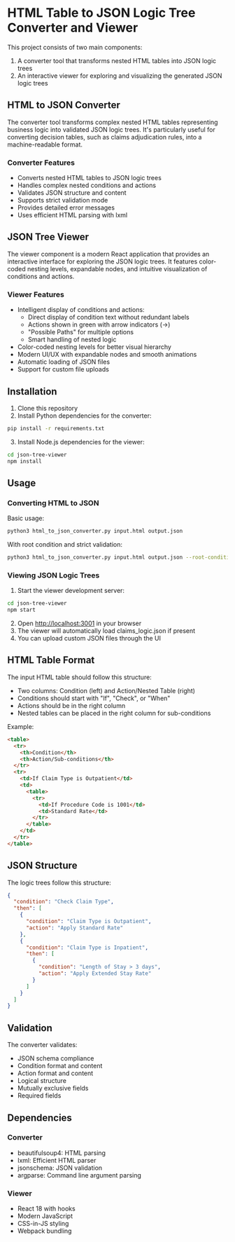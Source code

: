 # HTML Table to JSON Logic Tree Converter and Viewer

This project consists of two main components:
1. A converter tool that transforms nested HTML tables into JSON logic trees
2. An interactive viewer for exploring and visualizing the generated JSON logic trees

## HTML to JSON Converter

The converter tool transforms complex nested HTML tables representing business logic into validated JSON logic trees. It's particularly useful for converting decision tables, such as claims adjudication rules, into a machine-readable format.

### Converter Features

- Converts nested HTML tables to JSON logic trees
- Handles complex nested conditions and actions
- Validates JSON structure and content
- Supports strict validation mode
- Provides detailed error messages
- Uses efficient HTML parsing with lxml

## JSON Tree Viewer

The viewer component is a modern React application that provides an interactive interface for exploring the JSON logic trees. It features color-coded nesting levels, expandable nodes, and intuitive visualization of conditions and actions.

### Viewer Features

- Intelligent display of conditions and actions:
  - Direct display of condition text without redundant labels
  - Actions shown in green with arrow indicators (→)
  - "Possible Paths" for multiple options
  - Smart handling of nested logic
- Color-coded nesting levels for better visual hierarchy
- Modern UI/UX with expandable nodes and smooth animations
- Automatic loading of JSON files
- Support for custom file uploads

## Installation

1. Clone this repository
2. Install Python dependencies for the converter:
```bash
pip install -r requirements.txt
```
3. Install Node.js dependencies for the viewer:
```bash
cd json-tree-viewer
npm install
```

## Usage

### Converting HTML to JSON

Basic usage:
```bash
python3 html_to_json_converter.py input.html output.json
```

With root condition and strict validation:
```bash
python3 html_to_json_converter.py input.html output.json --root-condition "Check Claim Type" --strict
```

### Viewing JSON Logic Trees

1. Start the viewer development server:
```bash
cd json-tree-viewer
npm start
```
2. Open [http://localhost:3001](http://localhost:3001) in your browser
3. The viewer will automatically load claims_logic.json if present
4. You can upload custom JSON files through the UI

## HTML Table Format

The input HTML table should follow this structure:
- Two columns: Condition (left) and Action/Nested Table (right)
- Conditions should start with "If", "Check", or "When"
- Actions should be in the right column
- Nested tables can be placed in the right column for sub-conditions

Example:
```html
<table>
  <tr>
    <th>Condition</th>
    <th>Action/Sub-conditions</th>
  </tr>
  <tr>
    <td>If Claim Type is Outpatient</td>
    <td>
      <table>
        <tr>
          <td>If Procedure Code is 1001</td>
          <td>Standard Rate</td>
        </tr>
      </table>
    </td>
  </tr>
</table>
```

## JSON Structure

The logic trees follow this structure:
```json
{
  "condition": "Check Claim Type",
  "then": [
    {
      "condition": "Claim Type is Outpatient",
      "action": "Apply Standard Rate"
    },
    {
      "condition": "Claim Type is Inpatient",
      "then": [
        {
          "condition": "Length of Stay > 3 days",
          "action": "Apply Extended Stay Rate"
        }
      ]
    }
  ]
}
```

## Validation

The converter validates:
- JSON schema compliance
- Condition format and content
- Action format and content
- Logical structure
- Mutually exclusive fields
- Required fields

## Dependencies

### Converter
- beautifulsoup4: HTML parsing
- lxml: Efficient HTML parser
- jsonschema: JSON validation
- argparse: Command line argument parsing

### Viewer
- React 18 with hooks
- Modern JavaScript
- CSS-in-JS styling
- Webpack bundling 
